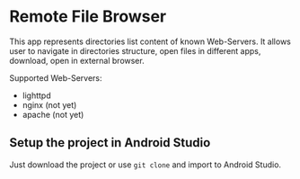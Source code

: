 # Remote File Browser

This app represents directories list content of known Web-Servers. It allows user to 
navigate in directories structure, open files in different apps, download, open in external 
browser.

Supported Web-Servers:
- lighttpd
- nginx (not yet)
- apache (not yet)

## Setup the project in Android Studio

Just download the project or use `git clone` and import to Android Studio.

